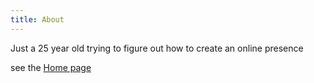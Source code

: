 ```yaml
---
title: About
---
```


Just a 25 year old trying to figure out how to create an online presence

see the [Home page](index.md)

